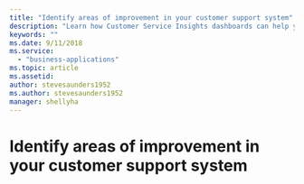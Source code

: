 ```yaml
---
title: "Identify areas of improvement in your customer support system"
description: "Learn how Customer Service Insights dashboards can help you identify areas of improvement in your customer support system."
keywords: ""
ms.date: 9/11/2018
ms.service:
  - "business-applications"
ms.topic: article
ms.assetid: 
author: stevesaunders1952
ms.author: stevesaunders1952
manager: shellyha
---
```


# Identify areas of improvement in your customer support system